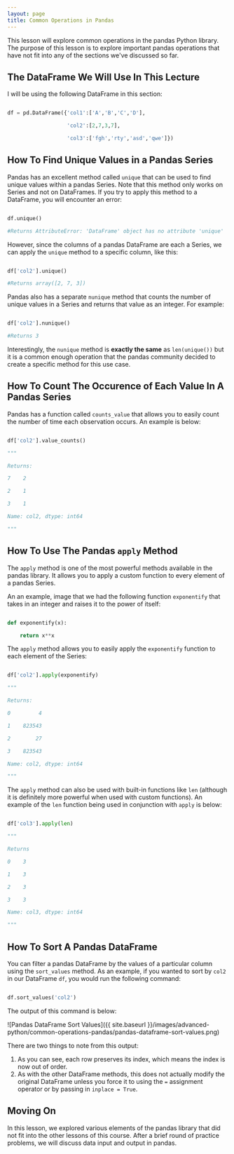 ```yaml
---
layout: page
title: Common Operations in Pandas
---
```


This lesson will explore common operations in the pandas Python library. The purpose of this lesson is to explore important pandas operations that have not fit into any of the sections we've discussed so far.


## The DataFrame We Will Use In This Lecture

I will be using the following DataFrame in this section:

```python

df = pd.DataFrame({'col1':['A','B','C','D'],

                   'col2':[2,7,3,7],

                   'col3':['fgh','rty','asd','qwe']})

```


## How To Find Unique Values in a Pandas Series

Pandas has an excellent method called `unique` that can be used to find unique values within a pandas Series. Note that this method only works on Series and not on DataFrames. If you try to apply this method to a DataFrame, you will encounter an error:

```python

df.unique()

#Returns AttributeError: 'DataFrame' object has no attribute 'unique'

```

However, since the columns of a pandas DataFrame are each a Series, we can apply the `unique` method to a specific column, like this:

```python

df['col2'].unique()

#Returns array([2, 7, 3])

```

Pandas also has a separate `nunique` method that counts the number of unique values in a Series and returns that value as an integer. For example:

```python

df['col2'].nunique()

#Returns 3

```

Interestingly, the `nunique` method is **exactly the same** as `len(unique())` but it is a common enough operation that the pandas community decided to create a specific method for this use case. 


## How To Count The Occurence of Each Value In A Pandas Series

Pandas has a function called `counts_value` that allows you to easily count the number of time each observation occurs. An example is below:

```python

df['col2'].value_counts()

"""

Returns:

7    2

2    1

3    1

Name: col2, dtype: int64

"""

```


## How To Use The Pandas `apply` Method

The `apply` method is one of the most powerful methods available in the pandas library. It allows you to apply a custom function to every element of a pandas Series.

An an example, image that we had the following function `exponentify` that takes in an integer and raises it to the power of itself:

```python

def exponentify(x):

    return x**x

```

The `apply` method allows you to easily apply the `exponentify` function to each element of the Series:

```python

df['col2'].apply(exponentify)

"""

Returns:

0         4

1    823543

2        27

3    823543

Name: col2, dtype: int64

"""

```

The `apply` method can also be used with built-in functions like `len` (although it is definitely more powerful when used with custom functions). An example of the `len` function being used in conjunction with `apply` is below:

```python

df['col3'].apply(len)

"""

Returns

0    3

1    3

2    3

3    3

Name: col3, dtype: int64

"""
```

## How To Sort A Pandas DataFrame

You can filter a pandas DataFrame by the values of a particular column using the `sort_values` method. As an example, if you wanted to sort by `col2` in our DataFrame `df`, you would run the following command:

```python

df.sort_values('col2')

```

The output of this command is below:

![Pandas DataFrame Sort Values]({{ site.baseurl }}/images/advanced-python/common-operations-pandas/pandas-dataframe-sort-values.png)

There are two things to note from this output:



1. As you can see, each row preserves its index, which means the index is now out of order.
2. As with the other DataFrame methods, this does not actually modify the original DataFrame unless you force it to using the `=` assignment operator or by passing in `inplace = True`.


## Moving On

In this lesson, we explored various elements of the pandas library that did not fit into the other lessons of this course. After a brief round of practice problems, we will discuss data input and output in pandas.
